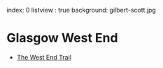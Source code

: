index: 0
listview : true
background: gilbert-scott.jpg

# Glasgow West End

* [The West End Trail](tours/hillhead-trail)
